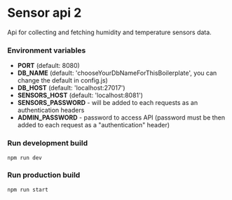 # Sensor api 2
Api for collecting and fetching humidity and temperature sensors data.

### Environment variables
- **PORT** (default: 8080)
- **DB_NAME** (default: 'chooseYourDbNameForThisBoilerplate', you can change the default in config.js)
- **DB_HOST** (default: 'localhost:27017')
- **SENSORS_HOST** (default: 'localhost:8081')
- **SENSORS_PASSWORD** - will be added to each requests as an authentication headers
- **ADMIN_PASSWORD** - password to access API (password must be then added to each request as a "authentication" header)

### Run development build
`npm run dev`

### Run production build
`npm run start`
